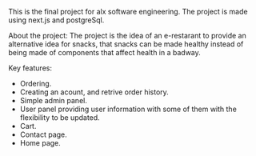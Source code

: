 This is the final project for alx software engineering.
The project is made using next.js and postgreSql.

About the project:
The project is the idea of an e-restarant to provide an alternative idea for snacks, that snacks can be made healthy instead of being made of components that affect health in a badway.

Key features:
- Ordering.
- Creating an acount, and retrive order history.
- Simple admin panel.
- User panel providing user information with some of them with the flexibility to be updated.
- Cart.
- Contact page.
- Home page.
